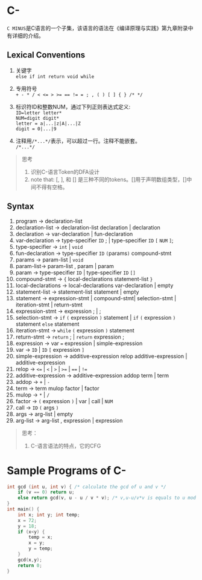 # C-
`C MINUS`是C语言的一个子集，该语言的语法在《编译原理与实践》第九章附录中有详细的介绍。
##  Lexical Conventions
1. 关键字  
`else if int return void while`  
2. 专用符号  
`+ - * / < <= > >= == != = ; , ( ) [ ] { } /* */`  
3. 标识符ID和整数NUM，通过下列正则表达式定义:   
`ID=letter letter*`  
`NUM=digit digit*`  
`letter = a|...|z|A|...|Z`  
`digit = 0|...|9`  

4. 注释用`/*...*/`表示，可以超过一行。注释不能嵌套。  
`/*...*/`  

> 思考
> 1. 识别C-语言Token的DFA设计
> 2. note that: [, ], 和 [] 是三种不同的tokens。[]用于声明数组类型，[]中间不得有空格。

## Syntax
1. program → declaration-list
2. declaration-list → declaration-list declaration | declaration
3. declaration → var-declaration | fun-declaration
4. var-declaration → type-specifier `ID` ; | type-specifier `ID` `[` `NUM` `]`; 
5. type-specifier → `int` | `void`
6. fun-declaration → type-specifier `ID` `(`params`)` compound-stmt
7. params → param-list | `void`
8. param-list→ param-list , param | param
9. param → type-specifier `ID` | type-specifier `ID` `[]`
10. compound-stmt → `{` local-declarations statement-list `}`
11. local-declarations → local-declarations var-declaration | empty 
12. statement-list → statement-list statement | empty
13. statement → expression-stmt | compound-stmt| selection-stmt
| iteration-stmt | return-stmt
14. expression-stmt → expression ; | ;
15. selection-stmt → `if` `(` expression `)` statement | `if` `(` expression `)` statement `else` statement
16. iteration-stmt → `while` `(` expression `)` statement
17. return-stmt → `return` ; | `return` expression ;
18. expression → var `=` expression | simple-expression
19. var → `ID` | `ID` `[` expression `]`
20. simple-expression → additive-expression relop additive-expression | additive-expression
21. relop → `<=` | `<` | `>` | `>=` | `==` | `!=`
22. additive-expression → additive-expression addop term | term 
23. addop → `+` | `-`
24. term → term mulop factor | factor
25. mulop → `*` | `/`
26. factor → `(` expression `)` | var | call | `NUM`
27. call → `ID` `(` args `)`
28. args → arg-list | empty
29. arg-list → arg-list , expression | expression

> 思考：
>
> 1. C-语言语法的特点，它的CFG

# Sample Programs of C-
```c
int gcd (int u, int v) { /* calculate the gcd of u and v */
    if (v == 0) return u;
    else return gcd(v, u - u / v * v); /* v,u-u/v*v is equals to u mod v*/
}
int main() {
    int x; int y; int temp;
    x = 72;
    y = 18;
    if (x<y) {
        temp = x;
        x = y;
        y = temp;
    }
    gcd(x,y);
    return 0;
}
```